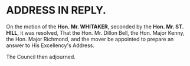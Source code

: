 # ADDRESS IN REPLY.

On the motion of the **Hon. Mr. WHITAKER**, seconded by the **Hon. Mr. ST. HILL**, it was resolved, That the Hon. Mr. Dillon Bell, the Hon. Major Kenny, the Hon. Major Richmond, and the mover be appointed to prepare an answer to His Excellency's Address.

The Council then adjourned.
